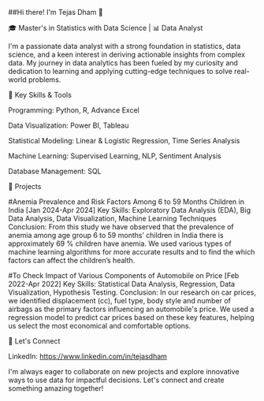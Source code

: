 
##Hi there! I'm Tejas Dham 👋

🎓 Master's in Statistics with Data Science | 📊 Data Analyst

I'm a passionate data analyst with a strong foundation in statistics, data science, and a keen interest in deriving actionable insights from complex data. My journey in data analytics has been fueled by my curiosity and dedication to learning and applying cutting-edge techniques to solve real-world problems.

🌟 Key Skills & Tools

Programming: Python, R, Advance Excel

Data Visualization: Power BI, Tableau

Statistical Modeling: Linear & Logistic Regression, Time Series Analysis

Machine Learning: Supervised Learning, NLP, Sentiment Analysis

Database Management: SQL

🚀 Projects

#Anemia Prevalence and Risk Factors Among 6 to 59 Months Children in India 
[Jan 2024-Apr 2024]
Key Skills: Exploratory Data Analysis (EDA), Big Data Analysis, Data Visualization, Machine Learning Techniques 
Conclusion: From this study we have observed that the prevalence of anemia among age group 6 to 59 months’ 
children in India there is approximately 69 % children have anemia. 
We used various types of machine learning algorithms for more accurate results 
and to find the which factors can affect the children’s health.

#To Check Impact of Various Components of Automobile on Price 
[Feb 2022-Apr 2022] 
Key Skills: Statistical Data Analysis, Regression, Data Visualization, Hypothesis Testing. 
Conclusion: In our research on car prices, we identified displacement (cc), fuel type, body style and number of airbags 
as the primary factors influencing an automobile's price. 
We used a regression model to predict car prices based on these key features, helping us 
select the most economical and comfortable options.

💬 Let's Connect

LinkedIn: https://www.linkedin.com/in/tejasdham

I'm always eager to collaborate on new projects and explore innovative ways to use data for impactful decisions. Let's connect and create something amazing together!
